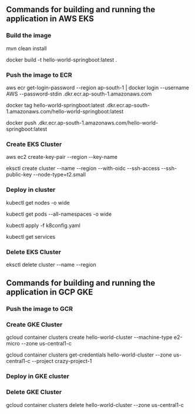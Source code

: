## Commands for building and running the application in AWS EKS

### Build the image 
mvn clean install

docker build -t hello-world-springboot:latest .

### Push the image to ECR
aws ecr get-login-password --region ap-south-1 | docker login --username AWS --password-stdin <ecr-repo-id>.dkr.ecr.ap-south-1.amazonaws.com

docker tag hello-world-springboot:latest  <ecr-repo-id>.dkr.ecr.ap-south-1.amazonaws.com/hello-world-springboot:latest

docker push <ecr-repo-id>.dkr.ecr.ap-south-1.amazonaws.com/hello-world-springboot:latest


### Create EKS Cluster 
aws ec2 create-key-pair --region <zone> --key-name <key-pair-name>

eksctl create cluster --name <cluster-name> --region <zone> --with-oidc --ssh-access --ssh-public-key <key-pair-name> --node-type=t2.small

### Deploy in cluster
kubectl get nodes -o wide

kubectl get pods --all-namespaces -o wide

kubectl apply -f k8config.yaml

kubectl get services


### Delete EKS Cluster
eksctl delete cluster --name <cluster-name> --region <zone>

## Commands for building and running the application in GCP GKE

### Push the image to GCR

### Create GKE Cluster
gcloud container clusters create hello-world-cluster --machine-type e2-micro --zone us-central1-c

gcloud container clusters get-credentials hello-world-cluster --zone us-central1-c --project crazy-project-1

### Deploy in GKE cluster

### Delete GKE Cluster

gcloud container clusters delete hello-world-cluster --zone us-central1-c

